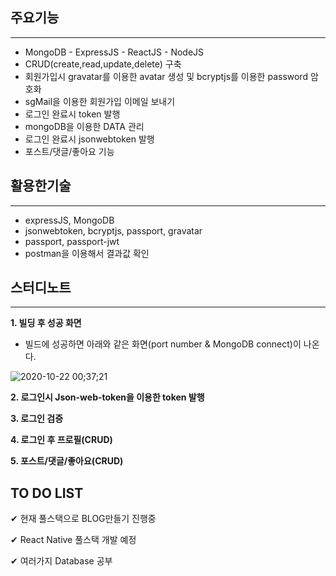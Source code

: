 ## 주요기능
--------------------
* MongoDB - ExpressJS - ReactJS - NodeJS
* CRUD(create,read,update,delete) 구축
* 회원가입시 gravatar를 이용한 avatar 생성 및 bcryptjs를 이용한 password 암호화
* sgMail을 이용한 회원가입 이메일 보내기
* 로그인 완료시 token 발행
* mongoDB을 이용한 DATA 관리
* 로그인 완료시 jsonwebtoken 발행
* 포스트/댓글/좋아요 기능


## 활용한기술
---------------------
* expressJS, MongoDB
* jsonwebtoken, bcryptjs, passport, gravatar
* passport, passport-jwt
* postman을 이용해서 결과값 확인


## 스터디노트
---------------------
**1. 빌딩 후 성공 화면**
- 빌드에 성공하면 아래와 같은 화면(port number & MongoDB connect)이 나온다.

![2020-10-22 00;37;21](https://user-images.githubusercontent.com/67583080/96743658-32838380-13ff-11eb-83f9-b1941a069355.PNG)

**2. 로그인시 Json-web-token을 이용한 token 발행**

**3. 로그인 검증**

**4. 로그인 후 프로필(CRUD)**

**5. 포스트/댓글/좋아요(CRUD)**

## TO DO LIST

✔︎ 현재 풀스택으로 BLOG만들기 진행중

✔︎ React Native 풀스택 개발 예정

✔︎ 여러가지 Database 공부
